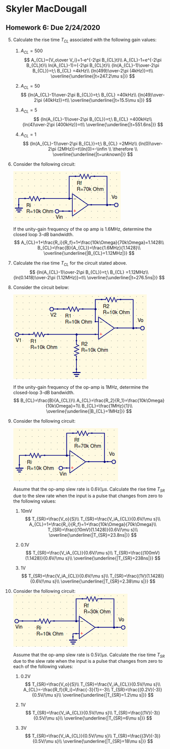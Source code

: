# Skyler MacDougall

##  Homework 6: Due 2/24/2020

5. Calculate the rise time $T_{CL}$ associated with the following gain values:
    1. $A_{CL}=500$
        $$
        A_{CL}={V_o\over V_i}=1-e^{-2\pi B_{CL}t}\\
        A_{CL}-1=e^{-2\pi B_{CL}t}\\
        ln(A_{CL}-1)={-2\pi B_{CL}t}\\
        {ln(A_{CL}-1)\over-2\pi B_{CL}}=t;\ B_{CL} =4kHz\\
        {ln(499)\over-2\pi (4kHz)}=t\\
        \overline{\underline{|t=247.2\mu s|}}
        $$
    
    2. $A_{CL}=50$
        $$
        {ln(A_{CL}-1)\over-2\pi B_{CL}}=t;\ B_{CL} =40kHz\\
        {ln(49)\over-2\pi (40kHz)}=t\\
        \overline{\underline{|t=15.5\mu s|}}
        $$
    
    3. $A_{CL}=5$
        $$
        {ln(A_{CL}-1)\over-2\pi B_{CL}}=t;\ B_{CL} =400kHz\\
        {ln(4)\over-2\pi (400kHz)}=t\\
        \overline{\underline{|t=551.6ns|}}
        $$
    
    4. $A_{CL}=1$
        $$
        {ln(A_{CL}-1)\over-2\pi B_{CL}}=t;\ B_{CL} =2MHz\\
        {ln(0)\over-2\pi (2MHz)}=t\\ln(0)=-\infin \\ \therefore \\
        \overline{\underline{|t=unknown|}}
        $$



9. Consider the following circuit:
   
    ![](hw6.assets/hw6q9.png)
    
    If the unity-gain frequency of the op amp is 1.6MHz, determine the closed loop 3-dB bandwidth.
    $$
    A_{CL}=1+\frac{R_i}{R_f}=1+\frac{10k\Omega}{70k\Omega}=1.1428\\
    B_{CL}=\frac{B}{A_{CL}}=\frac{1.6MHz}{1.1428}\\
    \overline{\underline{|B_{CL}=1.12MHz|}}
    $$



13. Calculate the rise time $T_{CL}$ for the circuit stated above.
    $$
    {ln(A_{CL}-1)\over-2\pi B_{CL}}=t;\ B_{CL} =1.12MHz\\
    {ln(0.1418)\over-2\pi (1.12MHz)}=t\\
    \overline{\underline{|t=276.5ns|}}
    $$
    























19. Consider the circuit below:
    
    ![](hw6.assets/hw6q19.png)
    
    If the unity-gain frequency of the op-amp is 1MHz, determine the closed-loop 3-dB bandwidth.
    $$
    B_{CL}=\frac{B}{A_{CL}}\\
    A_{CL}=\frac{R_2}{R_1}=\frac{10k\Omega}{10k\Omega}=1\\
    B_{CL}=\frac{1MHz}{1}\\
    \overline{\underline{|B_{CL}=1MHz|}}
    $$



































21. Consider the following circuit:

    ![](hw6.assets/hw6q21.png)

    Assume that the op-amp slew rate is $0.6V/\mu s$. Calculate the rise time $T_{SR}$ due to the slew rate when the input is a pulse that changes from zero to the following values:

    1. 10mV
        $$
        T_{SR}=\frac{V_o}{S}\\
        T_{SR}=\frac{V_iA_{CL}}{0.6V/\mu s}\\
        A_{CL}=1+\frac{R_i}{R_f}=1+\frac{10k\Omega}{70k\Omega}\\
        T_{SR}=\frac{(10mV)(1.1428)}{0.6V/\mu s}\\
        \overline{\underline{|T_{SR}=23.8ns|}}
        $$

    2. 0.1V
        $$
        T_{SR}=\frac{V_iA_{CL}}{0.6V/\mu s}\\
        T_{SR}=\frac{(100mV)(1.1428)}{0.6V/\mu s}\\
        \overline{\underline{|T_{SR}=238ns|}}
        $$

    3. 1V
        $$
        T_{SR}=\frac{V_iA_{CL}}{0.6V/\mu s}\\
        T_{SR}=\frac{(1V)(1.1428)}{0.6V/\mu s}\\
        \overline{\underline{|T_{SR}=2.38\mu s|}}
        $$



23. Consider the following circuit:
    ![](hw6.assets/hw6q23.png)

    Assume that the op-amp slew rate is $0.5V/\mu s$. Calculate the rise time $T_{SR}$ due to the slew rate when the input is a pulse that changes from zero to each of the following values:

    1. 0.2V
        $$
        T_{SR}=\frac{V_o}{S}\\
        T_{SR}=\frac{V_iA_{CL}}{0.5V/\mu s}\\
        A_{CL}=-\frac{R_f}{R_i}=\frac{-3}{1}=-3\\
        T_{SR}=\frac{(0.2V)(-3)}{0.5V/\mu s}\\
        \overline{\underline{|T_{SR}=1.2\mu s|}}
        $$
    
    2. 1V
        $$
        T_{SR}=\frac{V_iA_{CL}}{0.5V/\mu s}\\
        T_{SR}=\frac{(1V)(-3)}{0.5V/\mu s}\\
        \overline{\underline{|T_{SR}=6\mu s|}}
        $$
    
    3. 3V
        $$
        T_{SR}=\frac{V_iA_{CL}}{0.5V/\mu s}\\
        T_{SR}=\frac{(3V)(-3)}{0.5V/\mu s}\\
        \overline{\underline{|T_{SR}=18\mu s|}}
        $$